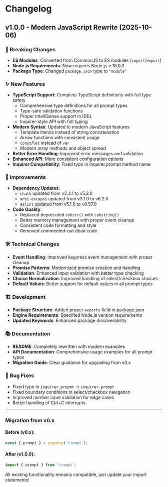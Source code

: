 # Changelog

## v1.0.0 - Modern JavaScript Rewrite (2025-10-06)

### 🚀 Breaking Changes
- **ES Modules**: Converted from CommonJS to ES modules (`import`/`export`)
- **Node.js Requirements**: Now requires Node.js ≥ 16.0.0
- **Package Type**: Changed `package.json` type to `"module"`

### ✨ New Features
- **TypeScript Support**: Complete TypeScript definitions with full type safety
  - Comprehensive type definitions for all prompt types
  - Type-safe validation functions
  - Proper IntelliSense support in IDEs
  - Inquirer-style API with full typing
- **Modern Syntax**: Updated to modern JavaScript features
  - Template literals instead of string concatenation
  - Arrow functions with consistent usage
  - `const`/`let` instead of `var`
  - Modern array methods and object spread
- **Better Error Handling**: Improved error messages and validation
- **Enhanced API**: More consistent configuration options
- **Inquirer Compatibility**: Fixed typo in inquirer.prompt method name

### 🔧 Improvements
- **Dependency Updates**: 
  - `chalk` updated from v2.4.1 to v5.3.0
  - `ansi-escapes` updated from v3.1.0 to v6.2.0
  - `eslint` updated from v5.1.0 to v8.57.0
- **Code Quality**:
  - Replaced deprecated `substr()` with `substring()`
  - Better memory management with proper event cleanup
  - Consistent code formatting and style
  - Removed commented-out dead code

### 🛠️ Technical Changes
- **Event Handling**: Improved keypress event management with proper cleanup
- **Promise Patterns**: Modernized promise creation and handling
- **Validation**: Enhanced input validation with better type checking
- **Choice Normalization**: Improved handling of select/checkbox choices
- **Default Values**: Better support for default values in all prompt types

### 🏗️ Development
- **Package Structure**: Added proper `exports` field in package.json
- **Engine Requirements**: Specified Node.js version requirements
- **Updated Keywords**: Enhanced package discoverability

### 📚 Documentation  
- **README**: Completely rewritten with modern examples
- **API Documentation**: Comprehensive usage examples for all prompt types
- **Migration Guide**: Clear guidance for upgrading from v0.x

### 🐛 Bug Fixes
- Fixed typo in `inquirer.propmt` → `inquirer.prompt`
- Fixed boundary conditions in select/checkbox navigation
- Improved number input validation for edge cases
- Better handling of Ctrl+C interrupts

---

### Migration from v0.x

#### Before (v0.x):
```js
const { prompt } = require('trompt');
```

#### After (v1.0.0):
```js
import { prompt } from 'trompt';
```

All existing functionality remains compatible, just update your import statements!
